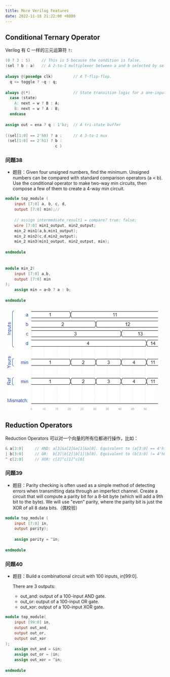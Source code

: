 ```yaml
---
title: More Verilog Features
date: 2022-11-18 21:22:00 +0800
---
```


## Conditional Ternary Operator

Verilog 有 C 一样的三元运算符 `?:`

```verilog
(0 ? 3 : 5)     // This is 5 because the condition is false.
(sel ? b : a)   // A 2-to-1 multiplexer between a and b selected by sel.

always @(posedge clk)         // A T-flip-flop.
  q <= toggle ? ~q : q;

always @(*)                   // State transition logic for a one-input FSM
  case (state)
    A: next = w ? B : A;
    B: next = w ? A : B;
  endcase

assign out = ena ? q : 1'bz;  // A tri-state buffer

((sel[1:0] == 2'h0) ? a :     // A 3-to-1 mux
 (sel[1:0] == 2'h1) ? b :
                      c )
```

### 问题38

- 题目：Given four unsigned numbers, find the minimum. Unsigned numbers can be compared with standard comparison operators (a < b). Use the conditional operator to make two-way min circuits, then compose a few of them to create a 4-way min circuit.

```verilog
module top_module (
    input [7:0] a, b, c, d,
    output [7:0] min);//

    // assign intermediate_result1 = compare? true: false;
    wire [7:0] min1_output, min2_output;
    min_2 min1(a,b,min1_output);
    min_2 min2(c,d,min2_output);
    min_2 min3(min1_output, min2_output, min);

endmodule


module min_2(
    input [7:0] a,b,
    output [7:0] min
);
    assign min = a<b ? a : b;
    
endmodule
```

![问题38-testbench](images/问题38-testbench.png)

## Reduction Operators

Reduction Operators 可以对一个向量的所有位都进行操作，比如：

```verilog
& a[3:0]     // AND: a[3]&a[2]&a[1]&a[0]. Equivalent to (a[3:0] == 4'hf)
| b[3:0]     // OR:  b[3]|b[2]|b[1]|b[0]. Equivalent to (b[3:0] != 4'h0)
^ c[2:0]     // XOR: c[2]^c[1]^c[0]
```

### 问题39

- 题目：Parity checking is often used as a simple method of detecting errors when transmitting data through an imperfect channel. Create a circuit that will compute a parity bit for a 8-bit byte (which will add a 9th bit to the byte). We will use "even" parity, where the parity bit is just the XOR of all 8 data bits.（偶校验）

```verilog
module top_module (
    input [7:0] in,
    output parity); 
    
    assign parity = ^in;

endmodule
```

### 问题40

- 题目：Build a combinational circuit with 100 inputs, in[99:0].

  There are 3 outputs:

  - out_and: output of a 100-input AND gate.
  - out_or: output of a 100-input OR gate.
  - out_xor: output of a 100-input XOR gate.

```verilog
module top_module( 
    input [99:0] in,
    output out_and,
    output out_or,
    output out_xor 
);
    assign out_and = &in;
    assign out_or = |in;
    assign out_xor = ^in;

endmodule
```

